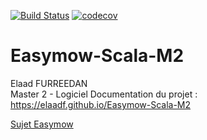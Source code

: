 [![Build Status](https://travis-ci.com/ElaadF/Easymow-Scala-M2.svg?token=1HfxJpzgfSyTHsDYM9Kj&branch=master)](https://travis-ci.com/ElaadF/Easymow-Scala-M2)   [![codecov](https://codecov.io/gh/ElaadF/Easymow-Scala-M2/branch/master/graph/badge.svg?token=iYwACpuzjD)](https://codecov.io/gh/ElaadF/Easymow-Scala-M2)


# Easymow-Scala-M2
Elaad FURREEDAN   
Master 2 - Logiciel
Documentation du projet : https://elaadf.github.io/Easymow-Scala-M2

[Sujet Easymow](https://github.com/upem-scala-2018/course3-typeclasses/blob/master/projet-easymow.pdf)
